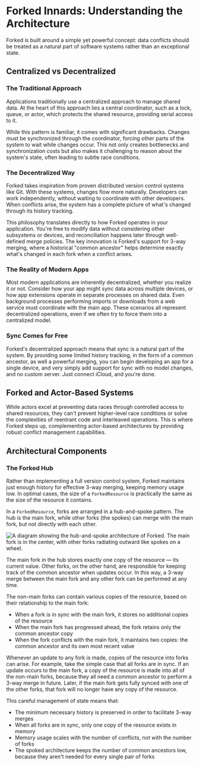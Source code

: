 # Forked Innards: Understanding the Architecture

Forked is built around a simple yet powerful concept: data conflicts should be treated as a natural part of software systems rather than an exceptional state.

## Centralized vs Decentralized

### The Traditional Approach

Applications traditionally use a centralized approach to manage shared data. At the heart of this approach lies a central coordinator, such as a lock, queue, or actor, which protects the shared resource, providing serial access to it. 

While this pattern is familiar, it comes with significant drawbacks. Changes must be synchronized through the coordinator, forcing other parts of the system to wait while changes occur. This not only creates bottlenecks and synchronization costs but also makes it challenging to reason about the system's state, often leading to subtle race conditions.

### The Decentralized Way

Forked takes inspiration from proven distributed version control systems like Git. With these systems, changes flow more naturally. Developers can work independently, without waiting to coordinate with other developers. When conflicts arise, the system has a complete picture of what's changed through its history tracking.

This philosophy translates directly to how Forked operates in your application. You're free to modify data without considering other subsystems or devices, and reconciliation happens later through well-defined merge policies. The key innovation is Forked's support for 3-way merging, where a historical "common ancestor" helps determine exactly what's changed in each fork when a conflict arises.

### The Reality of Modern Apps

Most modern applications are inherently decentralized, whether you realize it or not. Consider how your app might sync data across multiple devices, or how app extensions operate in separate processes on shared data. Even background processes performing imports or downloads from a web service must coordinate with the main app. These scenarios all represent decentralized operations, even if we often try to force them into a centralized model.

### Sync Comes for Free

Forked's decentralized approach means that sync is a natural part of the system. By providing some limited history tracking, in the form of a common ancestor, as well a powerful merging, you can begin developing an app for a single device, and very simply add support for sync with no model changes, and no custom server. Just connect iCloud, and you're done.

## Forked and Actor-Based Systems

While actors excel at preventing data races through controlled access to shared resources, they can't prevent higher-level race conditions or solve the complexities of reentrant code and interleaved operations. This is where Forked steps up, complementing actor-based architectures by providing robust conflict management capabilities.

## Architectural Components

### The Forked Hub

Rather than implementing a full version control system, Forked maintains just enough history for effective 3-way merging, keeping memory usage low. In optimal cases, the size of a `ForkedResource` is practically the same as the size of the resource it contains.

In a `ForkedResource`, forks are arranged in a hub-and-spoke pattern. The hub is the main fork, while other forks (the spokes) can merge with the main fork, but not directly with each other.

![A diagram showing the hub-and-spoke architecture of Forked. The main fork is in the center, with other forks radiating outward like spokes on a wheel.](ForkedHub)

The main fork in the hub stores exactly one copy of the resource — its current value. Other forks, on the other hand, are responsible for keeping track of the common ancestor when updates occur. In this way, a 3-way merge between the main fork and any other fork can be performed at any time.

The non-main forks can contain various copies of the resource, based on their relationship to the main fork:

- When a fork is in sync with the main fork, it stores no additional copies of the resource
- When the main fork has progressed ahead, the fork retains only the common ancestor copy
- When the fork conflicts with the main fork, it maintains two copies: the common ancestor and its own most recent value

Whenever an update to any fork is made, copies of the resource into forks can arise. For example, take the simple case that all forks are in sync. If an update occurs to the main fork, a copy of the resource is made into all of the non-main forks, because they all need a common ancestor to perform a 3-way merge in future. Later, if the main fork gets fully synced with one of the other forks, that fork will no longer have any copy of the resource.

This careful management of state means that:
- The minimum necessary history is preserved in order to facilitate 3-way merges
- When all forks are in sync, only one copy of the resource exists in memory
- Memory usage scales with the number of conflicts, not with the number of forks
- The spoked architecture keeps the number of common ancestors low, because they aren't needed for every single pair of forks

